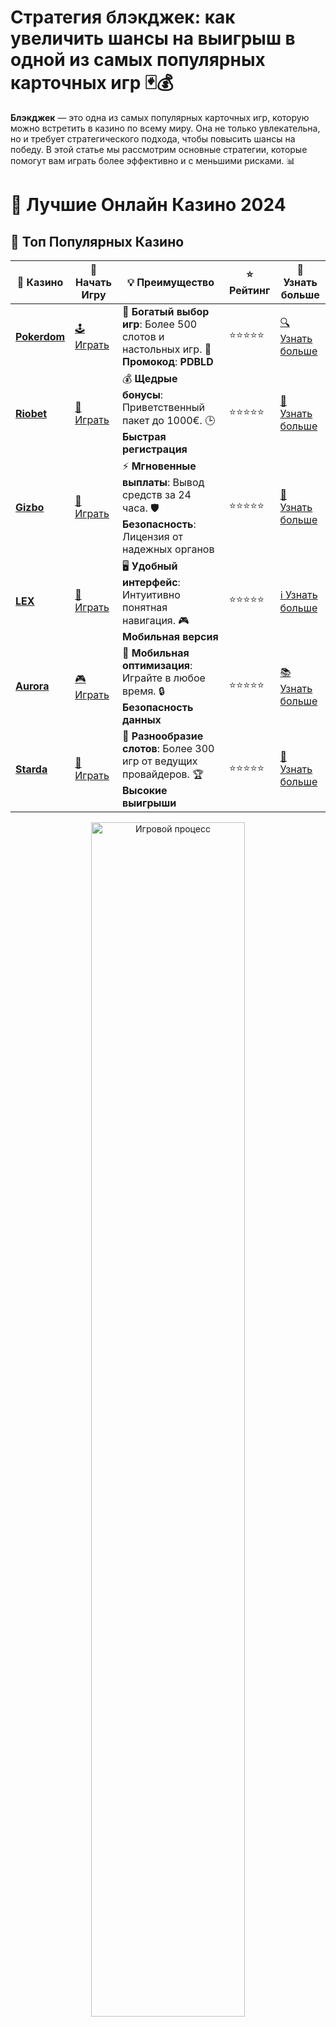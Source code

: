 # **Стратегия блэкджек: как увеличить шансы на выигрыш в одной из самых популярных карточных игр 🃏💰**

**Блэкджек** — это одна из самых популярных карточных игр, которую можно встретить в казино по всему миру. Она не только увлекательна, но и требует стратегического подхода, чтобы повысить шансы на победу. В этой статье мы рассмотрим основные стратегии, которые помогут вам играть более эффективно и с меньшими рисками. 📊

# 🎰 Лучшие Онлайн Казино 2024

## 🌟 Топ Популярных Казино

| 🎲 **Казино** | 🔗 **Начать Игру** | 💡 **Преимущество** | ⭐ **Рейтинг** | 🔗 **Узнать больше** |
|--------------|---------------------|---------------------|----------------|----------------------|
| [**Pokerdom**](https://brandplay.link/4k77v2yx) | [🕹️ Играть](https://brandplay.link/4k77v2yx) | 🎉 **Богатый выбор игр**: Более 500 слотов и настольных игр. 🎁 **Промокод**: **PDBLD** | ⭐⭐⭐⭐⭐ | [🔍 Узнать больше](https://brandplay.link/4k77v2yx) |
| [**Riobet**](https://brandplay.link/7xBLTPyj) | [🎰 Играть](https://brandplay.link/7xBLTPyj) | 💰 **Щедрые бонусы**: Приветственный пакет до 1000€. 🕒 **Быстрая регистрация** | ⭐⭐⭐⭐⭐ | [📖 Узнать больше](https://brandplay.link/7xBLTPyj) |
| [**Gizbo**](https://brandplay.link/bprXw4YV) | [🎲 Играть](https://brandplay.link/bprXw4YV) | ⚡ **Мгновенные выплаты**: Вывод средств за 24 часа. 🛡️ **Безопасность**: Лицензия от надежных органов | ⭐⭐⭐⭐⭐ | [📝 Узнать больше](https://brandplay.link/bprXw4YV) |
| [**LEX**](https://brandplay.link/zW4hdDFV) | [🤑 Играть](https://brandplay.link/zW4hdDFV) | 🖥️ **Удобный интерфейс**: Интуитивно понятная навигация. 🎮 **Мобильная версия** | ⭐⭐⭐⭐⭐ | [ℹ️ Узнать больше](https://brandplay.link/zW4hdDFV) |
| [**Aurora**](https://10trafic-stat2.com/click/668546556bcc6313411604bd/6766/13032/subaccount) | [🎮 Играть](https://10trafic-stat2.com/click/668546556bcc6313411604bd/6766/13032/subaccount) | 📱 **Мобильная оптимизация**: Играйте в любое время. 🔒 **Безопасность данных** | ⭐⭐⭐⭐⭐ | [📚 Узнать больше](https://10trafic-stat2.com/click/668546556bcc6313411604bd/6766/13032/subaccount) |
| [**Starda**](https://brandplay.link/fB7xwRFL) | [🎯 Играть](https://brandplay.link/fB7xwRFL) | 🎰 **Разнообразие слотов**: Более 300 игр от ведущих провайдеров. 🏆 **Высокие выигрыши** | ⭐⭐⭐⭐⭐ | [🔎 Узнать больше](https://brandplay.link/fB7xwRFL) |

<div align="center">
    <img src="https://i.pinimg.com/originals/87/9e/b9/879eb9354dd0699582408b68f2e253b2.gif" alt="Игровой процесс" width="70%">
</div>

## 💎 Лучшие Бонусы и Акции

| 🎲 **Казино** | 🔗 **Начать Игру** | 💡 **Преимущество** | ⭐ **Рейтинг** | 🔗 **Узнать больше** |
|--------------|---------------------|---------------------|----------------|----------------------|
| [**Kometa**](https://brandplay.link/8ZymQJV8) | [🎰 Играть](https://brandplay.link/8ZymQJV8) | 🎁 **Эксклюзивные бонусы**: Регулярные акции и промо. 🔄 **Программы лояльности** | ⭐⭐⭐⭐☆ | [🔍 Узнать больше](https://brandplay.link/8ZymQJV8) |
| [**R7**](https://brandplay.link/bMd3Yjsw) | [🕹️ Играть](https://brandplay.link/bMd3Yjsw) | 🕒 **Круглосуточная поддержка**: Всегда на связи. 💸 **Высокие лимиты** | ⭐⭐⭐⭐☆ | [📖 Узнать больше](https://brandplay.link/bMd3Yjsw) |
| [**7K**](https://brandplay.link/BvQyFShp) | [🎲 Играть](https://brandplay.link/BvQyFShp) | 🌟 **Эксклюзивные бонусы**: Только для VIP игроков. 🎉 **Сезонные акции** | ⭐⭐⭐⭐☆ | [📝 Узнать больше](https://brandplay.link/BvQyFShp) |
| [**Kent**](https://brandplay.link/Fv2WP3js) | [🤑 Играть](https://brandplay.link/Fv2WP3js) | 📈 **Высокий RTP**: Более 98%. 💼 **Профессиональная поддержка** | ⭐⭐⭐⭐☆ | [ℹ️ Узнать больше](https://brandplay.link/Fv2WP3js) |
| [**1Xslots**](https://brandplay.link/hSB1khtr) | [🎮 Играть](https://brandplay.link/hSB1khtr) | 🎉 **Множество акций**: Еженедельные бонусы и турниры. 🛡️ **Безопасность** | ⭐⭐⭐⭐☆ | [📚 Узнать больше](https://brandplay.link/hSB1khtr) |
| [**Gama**](https://brandplay.link/j6NMKsDz) | [🎯 Играть](https://brandplay.link/j6NMKsDz) | 🔍 **Интуитивный интерфейс**: Легкость использования. 🏅 **Престижные турниры** | ⭐⭐⭐⭐☆ | [🔎 Узнать больше](https://brandplay.link/j6NMKsDz) |

<div align="center">
    <img src="https://i.pinimg.com/originals/87/9e/b9/879eb9354dd0699582408b68f2e253b2.gif" alt="Игровой процесс" width="70%">
</div>

## 🚀 Быстрые Выигрыши и Поддержка

| 🎲 **Казино** | 🔗 **Начать Игру** | 💡 **Преимущество** | ⭐ **Рейтинг** | 🔗 **Узнать больше** |
|--------------|---------------------|---------------------|----------------|----------------------|
| [**Onion**](https://brandplay.link/zBGRVpQ9) | [🎰 Играть](https://brandplay.link/zBGRVpQ9) | 🤑 **Низкие ставки**: Идеально для начинающих. 🔄 **Быстрые выводы** | ⭐⭐⭐⭐☆ | [🔍 Узнать больше](https://brandplay.link/zBGRVpQ9) |
| [**Чемпион**](https://temon-gter.cfd/go/lRq?p80412p304504pcc44t17455) | [🕹️ Играть](https://temon-gter.cfd/go/lRq?p80412p304504pcc44t17455) | 🏅 **Лояльная программа**: Награды за активность. 🎁 **Ежемесячные бонусы** | ⭐⭐⭐⭐☆ | [📖 Узнать больше](https://temon-gter.cfd/go/lRq?p80412p304504pcc44t17455) |
| [**Vavada**](https://vavadapartner.pro/?promo=ea5c9275-6854-4505-94fc-95ab18221945-linkb2) | [🎲 Играть](https://vavadapartner.pro/?promo=ea5c9275-6854-4505-94fc-95ab18221945-linkb2) | 🚀 **Быстрая регистрация**: Начните играть мгновенно. 🔐 **Безопасные транзакции** | ⭐⭐⭐⭐☆ | [📝 Узнать больше](https://vavadapartner.pro/?promo=ea5c9275-6854-4505-94fc-95ab18221945-linkb2) |
| [**Friends**](https://gofriends.kim/linkb2) | [🤑 Играть](https://gofriends.kim/linkb2) | 🤝 **Социальные игры**: Играйте с друзьями. 🌐 **Мультиплатформенность** | ⭐⭐⭐⭐☆ | [ℹ️ Узнать больше](https://gofriends.kim/linkb2) |
| [**1WIN**](https://brandplay.link/smXVpBbG) | [🎮 Играть](https://brandplay.link/smXVpBbG) | 🏆 **Спортивные ставки**: Широкий выбор видов спорта. 💵 **Высокие коэффициенты** | ⭐⭐⭐⭐☆ | [📚 Узнать больше](https://brandplay.link/smXVpBbG) |
| [**Drip**](https://drp-ircp01.com/c07e6a3db) | [🎯 Играть](https://drp-ircp01.com/c07e6a3db) | 🌐 **Инновационные игры**: Новейшие игровые технологии. 🛡️ **Высокая безопасность** | ⭐⭐⭐⭐☆ | [🔎 Узнать больше](https://drp-ircp01.com/c07e6a3db) |
| [**JoyCasino**](https://rpc30.call2me.pro/?/ru/registration?apkpop=0&partner=p24970p3291217pc98f) | [🎰 Играть](https://rpc30.call2me.pro/?/ru/registration?apkpop=0&partner=p24970p3291217pc98f) | 🎁 **Приятные бонусы**: Ежедневные акции и подарки. 🕹️ **Разнообразие игр** | ⭐⭐⭐⭐☆ | [🔍 Узнать больше](https://rpc30.call2me.pro/?/ru/registration?apkpop=0&partner=p24970p3291217pc98f) |

<div align="center">
    <img src="https://i.pinimg.com/originals/87/9e/b9/879eb9354dd0699582408b68f2e253b2.gif" alt="Игровой процесс" width="70%">
</div>
---

✨ **Выбирайте лучшее казино для себя и наслаждайтесь игрой! Удачи!** ✨
![Блэкджек](https://i.pinimg.com/originals/a9/29/6e/a9296ea1cf6a7c20a985e593451f0323.png)

## Что такое блэкджек? ♠️

**Блэкджек** — это карточная игра, цель которой набрать 21 очко или как можно ближе к этому числу, но не переборщить. Игра ведется против дилера, а не других игроков, и правила достаточно просты: каждая карта имеет свою стоимость, а игроки могут брать дополнительные карты для улучшения своей руки.

- Карты от 2 до 10 имеют свою номинальную стоимость.
- Карты с лицом (король, дама, валет) стоят по 10 очков.
- Туз может быть как 1, так и 11 очков, в зависимости от того, что выгоднее для игрока.

## Основные стратегии блэкджека 🧠

В блэкджеке успех зависит не только от удачи, но и от правильной стратегии. Мы выделим несколько ключевых подходов, которые помогут вам улучшить результаты.

### 1. **Основная стратегия (Basic Strategy)** 🔑

Основная стратегия — это математически обоснованный набор действий, которые игрок должен предпринимать в зависимости от своей руки и карты дилера. Это одна из самых эффективных стратегий, которая минимизирует преимущество казино.

#### Простой пример:
- Если у вас на руках 16 очков, а у дилера открыта карта с номиналом 7 или выше, рекомендуется "бить" (брать карту). Это повышает шансы на победу.
- Если у вас на руках 12-16 очков, а у дилера открыта карта с номиналом от 2 до 6, рекомендуется "стоять" (не брать карту), так как дилер вероятно "переберет".

### 2. **Подсчет карт (Card Counting)** 🧮

Подсчет карт — это продвинутая стратегия, которая позволяет игроку отслеживать, какие карты еще остались в колоде, чтобы повысить шансы на выигрыш. Идея заключается в том, чтобы оценить вероятность появления высоких или низких карт на основе того, какие карты уже были выложены.

- Когда в колоде остаются больше высоких карт (десятки и тузы), это повышает шансы на выигрыш игрока.
- Если в колоде осталось больше низких карт, шансы на выигрыш у дилера увеличиваются.

**Важно:** Хотя подсчет карт сам по себе не является незаконным, казино могут запретить игроку продолжать игру, если заподозрят, что тот использует эту стратегию.

### 3. **Двойная ставка (Doubling Down)** 💸

Эта стратегия позволяет игроку удвоить свою ставку после первых двух карт, если он считает, что его шансы на победу высоки. Обычно это делается, когда у вас на руках 9, 10 или 11 очков и карта дилера имеет низкое значение.

Пример: если у вас есть 10 очков, а у дилера карта с номиналом 6, это хороший момент, чтобы удвоить ставку и надеяться на карту с высокой стоимостью, такую как 10 или туз.

### 4. **Разделение пары (Splitting Pairs)** ✂️

Когда вам сдается пара одинаковых карт, вы можете разделить их на две отдельные руки и играть их по очереди. Это даёт дополнительные возможности для получения выигрышных комбинаций.

- Например, если у вас на руках два туза, лучше разделить их на две руки и попытаться получить два 10.
- Однако, если у вас пара из 5, лучше не разделять ее, а продолжить играть на 10 очков, чтобы увеличить шансы на более сильную комбинацию.

### 5. **Стратегия стойкости (Stand Strategy)** 🛑

Если ваши карты дают вам достаточно уверенности, что вы уже близки к 21 очку, лучше всего выбрать стратегию "стоять" и не рисковать. Особенно это важно, если у дилера слабая карта (например, от 2 до 6), что повышает вероятность его перебора.

## Советы для успешной игры в блэкджек 🏆

- **Управление банкроллом**: Следите за своими ставками и не рискуйте больше, чем готовы проиграть.
- **Не азартничайте**: Блэкджек — это игра с элементами стратегии, и не стоит делать необдуманные ставки или гоняться за быстрыми выигрышами.
- **Играйте на спокойствии**: Важно сохранять спокойствие и не принимать решения под воздействием эмоций.

## Заключение: как улучшить свои шансы на победу в блэкджеке? 🎯

Используя основные стратегии и подходы, вы сможете повысить свои шансы на успех в **блэкджеке**. Запомните, что этот процесс требует терпения и дисциплины, так как каждый ход имеет значение. С практикой и изучением стратегии вы сможете превратить блэкджек из просто увлекательной игры в потенциальный источник прибыльных побед.

**Не забывайте практиковаться и использовать различные стратегии, чтобы стать мастером блэкджека!** 🏅
